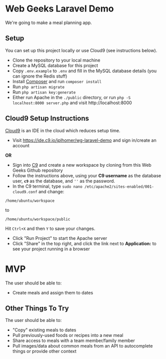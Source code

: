 # Web Geeks Laravel Demo

We're going to make a meal planning app.

## Setup

You can set up this project locally or use Cloud9 (see instructions below).

- Clone the repository to your local machine
- Create a MySQL database for this project
- Copy `.env.example` to `.env` and fill in the MySQL database details (you can ignore the Redis stuff)
- Install [Composer](https://getcomposer.org/) and run `composer install`
- Run `php artisan migrate`
- Run `php artisan key:generate`
- Either run Apache in the `./public` directory, or run `php -S localhost:8000 server.php` and visit http://localhost:8000

## Cloud9 Setup Instructions

[Cloud9](http://c9.io) is an IDE in the cloud which reduces setup time.

- Visit https://ide.c9.io/jplhomer/wg-laravel-demo and sign in/create an account

__OR__

- Sign into [C9](http://c9.io) and create a new workspace by cloning from this Web Geeks Github repository
- Follow the instructions above, using your __C9 username__ as the database user, __`c9`__ as the database, and `''` as the password.
- In the C9 terminal, type `sudo nano /etc/apache2/sites-enabled/001-cloud9.conf` and change:
 ```
 /home/ubuntu/workspace
 ```
 to
 ```
 /home/ubuntu/workspace/public
 ```
 Hit `Ctrl+X` and then `Y` to save your changes.
- Click "Run Project" to start the Apache server
- Click "Share" in the top right, and click the link next to __Application:__ to see your project running in a browser

# MVP

The user should be able to:

- Create meals and assign them to dates

## Other Things To Try

The user should be able to:

- "Copy" existing meals to dates
- Pull previously-used foods or recipes into a new meal
- Share access to meals with a team member/family member
- Pull images/data about common meals from an API to autocomplete things or provide other context
